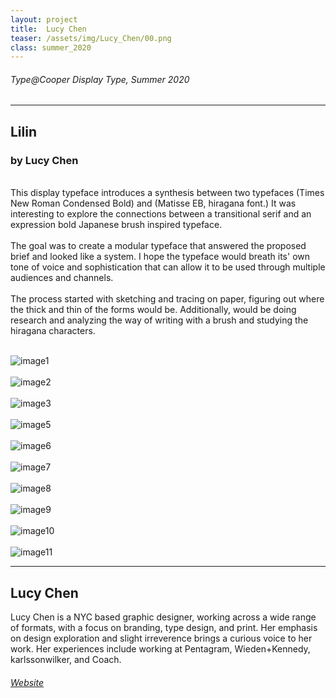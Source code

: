 ```yaml
---
layout: project
title:  Lucy Chen
teaser: /assets/img/Lucy_Chen/00.png
class: summer_2020
---
```

###### Type@Cooper Display Type, Summer 2020 ######
---
## Lilin ##
### by Lucy Chen ###
<br>
This display typeface introduces a synthesis between two typefaces (Times New Roman Condensed Bold) and (Matisse EB, hiragana font.) It was interesting to explore the connections between a transitional serif and an expression bold Japanese brush inspired typeface.
<br><br>
The goal was to create a modular typeface that answered the proposed brief and looked like a system. I hope the typeface would breath its' own tone of voice and sophistication that can allow it to be used through multiple audiences and channels.
<br><br>
The process started with sketching and tracing on paper, figuring out where the thick and thin of the forms would be. Additionally, would be doing research and analyzing the way of writing with a brush and studying the hiragana characters.
<br><br>

![image1](/assets/img/Lucy_Chen/01.png)
<br><br>
![image2](/assets/img/Lucy_Chen/02.png)
<br><br>
![image3](/assets/img/Lucy_Chen/03.png)
<br><br>
![image5](/assets/img/Lucy_Chen/04.png)
<br><br>
![image6](/assets/img/Lucy_Chen/05.png)
<br><br>
![image7](/assets/img/Lucy_Chen/06.png)
<br><br>
![image8](/assets/img/Lucy_Chen/07.png)
<br><br>
![image9](/assets/img/Lucy_Chen/08.png)
<br><br>
![image10](/assets/img/Lucy_Chen/09.png)
<br><br>
![image11](/assets/img/Lucy_Chen/10.png)

---
## Lucy Chen ##
Lucy Chen is a NYC based graphic designer, working across a wide range of formats, with a focus on branding, type design, and print. Her emphasis on design exploration and slight irreverence brings a curious voice to her work. Her experiences include working at Pentagram, Wieden+Kennedy, karlssonwilker, and Coach.
<br>
###### [Website](https://lucy-chen.com/) ######
